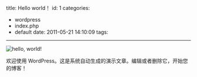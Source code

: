title: Hello world！
id: 1
categories:
  - wordpress
  - index.php
  - default
date: 2011-05-21 14:10:09
tags:
---

![](http://localhostr.com/file/W4uuVyX/hello-world.jpg "hello, world!")[](http://www.topit.me/item/4640586)

<!--more-->

欢迎使用 WordPress。这是系统自动生成的演示文章。编辑或者删除它，开始您的博客！